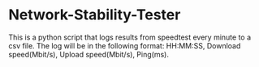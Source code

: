 # Network-Stability-Tester
This is a python script that logs results from speedtest every minute to a csv file. The log will be in the following format: HH:MM:SS, Download speed(Mbit/s), Upload speed(Mbit/s), Ping(ms).
